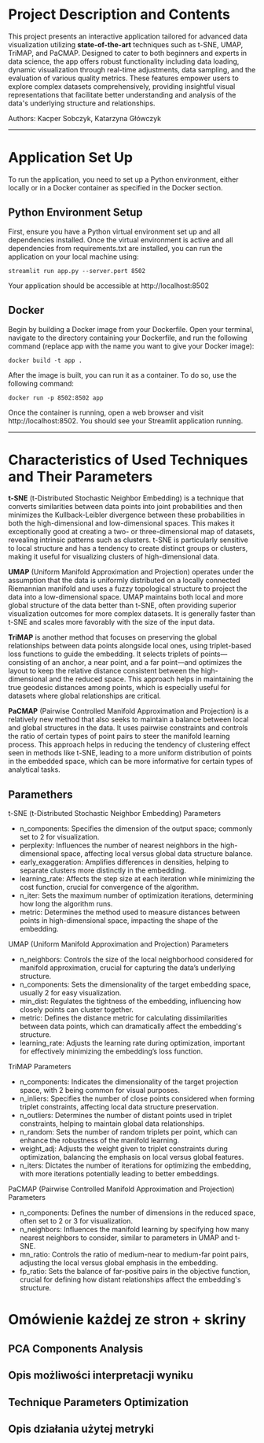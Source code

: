 # Project Description and Contents

This project presents an interactive application tailored for advanced data visualization utilizing **state-of-the-art** techniques such as t-SNE, UMAP, TriMAP, and PaCMAP. 
Designed to cater to both beginners and experts in data science, the app offers robust functionality including data loading, dynamic visualization through real-time adjustments, data sampling, and the evaluation of various quality metrics. 
These features empower users to explore complex datasets comprehensively, providing insightful visual representations that facilitate better understanding and analysis of the data's underlying structure and relationships.

Authors: Kacper Sobczyk, Katarzyna Główczyk

---

# Application Set Up

To run the application, you need to set up a Python environment, either locally or in a Docker container as specified in the Docker section.

## Python Environment Setup 
First, ensure you have a Python virtual environment set up and all dependencies installed. Once the virtual environment is active and all dependencies from requirements.txt are installed, you can run the application on your local machine using:
 ```
streamlit run app.py --server.port 8502
 ```
Your application should be accessible at http://localhost:8502

## Docker

Begin by building a Docker image from your Dockerfile. Open your terminal, navigate to the directory containing your Dockerfile, and run the following command (replace app with the name you want to give your Docker image):
 ```
docker build -t app .
 ```
After the image is built, you can run it as a container. To do so, use the following command:
 ```
docker run -p 8502:8502 app
 ```
Once the container is running, open a web browser and visit http://localhost:8502. You should see your Streamlit application running.

---

# Characteristics of Used Techniques and Their Parameters

**t-SNE** (t-Distributed Stochastic Neighbor Embedding) is a technique that converts similarities between data points into joint probabilities and then minimizes the Kullback-Leibler divergence between these probabilities in both the high-dimensional and low-dimensional spaces. This makes it exceptionally good at creating a two- or three-dimensional map of datasets, revealing intrinsic patterns such as clusters. t-SNE is particularly sensitive to local structure and has a tendency to create distinct groups or clusters, making it useful for visualizing clusters of high-dimensional data.

**UMAP** (Uniform Manifold Approximation and Projection) operates under the assumption that the data is uniformly distributed on a locally connected Riemannian manifold and uses a fuzzy topological structure to project the data into a low-dimensional space. UMAP maintains both local and more global structure of the data better than t-SNE, often providing superior visualization outcomes for more complex datasets. It is generally faster than t-SNE and scales more favorably with the size of the input data.

**TriMAP** is another method that focuses on preserving the global relationships between data points alongside local ones, using triplet-based loss functions to guide the embedding. It selects triplets of points—consisting of an anchor, a near point, and a far point—and optimizes the layout to keep the relative distance consistent between the high-dimensional and the reduced space. This approach helps in maintaining the true geodesic distances among points, which is especially useful for datasets where global relationships are critical.

**PaCMAP** (Pairwise Controlled Manifold Approximation and Projection) is a relatively new method that also seeks to maintain a balance between local and global structures in the data. It uses pairwise constraints and controls the ratio of certain types of point pairs to steer the manifold learning process. This approach helps in reducing the tendency of clustering effect seen in methods like t-SNE, leading to a more uniform distribution of points in the embedded space, which can be more informative for certain types of analytical tasks.

## Paramethers
t-SNE (t-Distributed Stochastic Neighbor Embedding) Parameters
* n_components: Specifies the dimension of the output space; commonly set to 2 for visualization. 
* perplexity: Influences the number of nearest neighbors in the high-dimensional space, affecting local versus global data structure balance. 
* early_exaggeration: Amplifies differences in densities, helping to separate clusters more distinctly in the embedding. 
* learning_rate: Affects the step size at each iteration while minimizing the cost function, crucial for convergence of the algorithm. 
* n_iter: Sets the maximum number of optimization iterations, determining how long the algorithm runs. 
* metric: Determines the method used to measure distances between points in high-dimensional space, impacting the shape of the embedding.

UMAP (Uniform Manifold Approximation and Projection) Parameters
* n_neighbors: Controls the size of the local neighborhood considered for manifold approximation, crucial for capturing the data’s underlying structure. 
* n_components: Sets the dimensionality of the target embedding space, usually 2 for easy visualization. 
* min_dist: Regulates the tightness of the embedding, influencing how closely points can cluster together. 
* metric: Defines the distance metric for calculating dissimilarities between data points, which can dramatically affect the embedding's structure. 
* learning_rate: Adjusts the learning rate during optimization, important for effectively minimizing the embedding’s loss function.

TriMAP Parameters
* n_components: Indicates the dimensionality of the target projection space, with 2 being common for visual purposes. 
* n_inliers: Specifies the number of close points considered when forming triplet constraints, affecting local data structure preservation. 
* n_outliers: Determines the number of distant points used in triplet constraints, helping to maintain global data relationships. 
* n_random: Sets the number of random triplets per point, which can enhance the robustness of the manifold learning. 
* weight_adj: Adjusts the weight given to triplet constraints during optimization, balancing the emphasis on local versus global features. 
* n_iters: Dictates the number of iterations for optimizing the embedding, with more iterations potentially leading to better embeddings.

PaCMAP (Pairwise Controlled Manifold Approximation and Projection) Parameters
* n_components: Defines the number of dimensions in the reduced space, often set to 2 or 3 for visualization. 
* n_neighbors: Influences the manifold learning by specifying how many nearest neighbors to consider, similar to parameters in UMAP and t-SNE. 
* mn_ratio: Controls the ratio of medium-near to medium-far point pairs, adjusting the local versus global emphasis in the embedding. 
* fp_ratio: Sets the balance of far-positive pairs in the objective function, crucial for defining how distant relationships affect the embedding's structure.

# Omówienie każdej ze stron + skriny


## PCA Components Analysis


## Opis możliwości interpretacji wyniku


## Technique Parameters Optimization


## Opis działania użytej metryki





